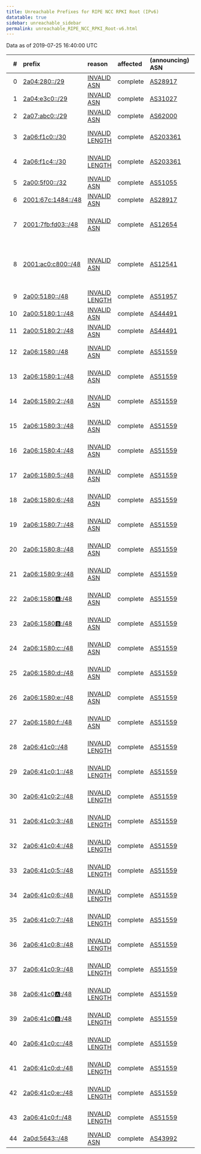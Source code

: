 ```yaml
---
title: Unreachable Prefixes for RIPE NCC RPKI Root (IPv6)
datatable: true
sidebar: unreachable_sidebar
permalink: unreachable_RIPE_NCC_RPKI_Root-v6.html
---
```


Data as of 2019-07-25 16:40:00 UTC


<div class="datatable-begin"></div>

|   # | prefix                                                         | reason                                                                                                     | affected   | (announcing) ASN                         | AS Name                                                                      |   unreachable /48s |
|----:|:---------------------------------------------------------------|:-----------------------------------------------------------------------------------------------------------|:-----------|:-----------------------------------------|:-----------------------------------------------------------------------------|-------------------:|
|   0 | [2a04:280::/29](https://stat.ripe.net/2a04:280::/29)           | [INVALID ASN](https://rpki-validator.ripe.net/announcement-preview?asn=AS28917&prefix=2a04:280::/29)       | complete   | [AS28917](unreachable_AS28917-v6.html)   | FIORD-AS - LLC "TRC FIORD"                                                   |             524288 |
|   1 | [2a04:e3c0::/29](https://stat.ripe.net/2a04:e3c0::/29)         | [INVALID ASN](https://rpki-validator.ripe.net/announcement-preview?asn=AS31027&prefix=2a04:e3c0::/29)      | complete   | [AS31027](unreachable_AS31027-v6.html)   | NIANET-AS - Nianet A/S                                                       |             524288 |
|   2 | [2a07:abc0::/29](https://stat.ripe.net/2a07:abc0::/29)         | [INVALID ASN](https://rpki-validator.ripe.net/announcement-preview?asn=AS62000&prefix=2a07:abc0::/29)      | complete   | [AS62000](unreachable_AS62000-v6.html)   | NETRIX-AS - Netrix SAS                                                       |             524288 |
|   3 | [2a06:f1c0::/30](https://stat.ripe.net/2a06:f1c0::/30)         | [INVALID LENGTH](https://rpki-validator.ripe.net/announcement-preview?asn=AS203361&prefix=2a06:f1c0::/30)  | complete   | [AS203361](unreachable_AS203361-v6.html) | AXIANSCONNECT - MASSELIN COMMUNICATION SAS                                   |             262144 |
|   4 | [2a06:f1c4::/30](https://stat.ripe.net/2a06:f1c4::/30)         | [INVALID LENGTH](https://rpki-validator.ripe.net/announcement-preview?asn=AS203361&prefix=2a06:f1c4::/30)  | complete   | [AS203361](unreachable_AS203361-v6.html) | AXIANSCONNECT - MASSELIN COMMUNICATION SAS                                   |             262144 |
|   5 | [2a00:5f00::/32](https://stat.ripe.net/2a00:5f00::/32)         | [INVALID ASN](https://rpki-validator.ripe.net/announcement-preview?asn=AS51055&prefix=2a00:5f00::/32)      | complete   | [AS51055](unreachable_AS51055-v6.html)   | BRIDGEP-AS - Bridge Fibre Limited                                            |              65536 |
|   6 | [2001:67c:1484::/48](https://stat.ripe.net/2001:67c:1484::/48) | [INVALID ASN](https://rpki-validator.ripe.net/announcement-preview?asn=AS28917&prefix=2001:67c:1484::/48)  | complete   | [AS28917](unreachable_AS28917-v6.html)   | FIORD-AS - LLC "TRC FIORD"                                                   |                  1 |
|   7 | [2001:7fb:fd03::/48](https://stat.ripe.net/2001:7fb:fd03::/48) | [INVALID ASN](https://rpki-validator.ripe.net/announcement-preview?asn=AS12654&prefix=2001:7fb:fd03::/48)  | complete   | [AS12654](unreachable_AS12654-v6.html)   | RIPE-NCC-RIS-AS - Reseaux IP Europeens Network Coordination Centre RIPE NCC  |                  1 |
|   8 | [2001:ac0:c800::/48](https://stat.ripe.net/2001:ac0:c800::/48) | [INVALID ASN](https://rpki-validator.ripe.net/announcement-preview?asn=AS12541&prefix=2001:ac0:c800::/48)  | complete   | [AS12541](unreachable_AS12541-v6.html)   | BTESPANA - BT ESPANA COMPANIA DE SERVICIOS GLOBALES DE TELECOMUNICACIONES SA |                  1 |
|   9 | [2a00:5180::/48](https://stat.ripe.net/2a00:5180::/48)         | [INVALID LENGTH](https://rpki-validator.ripe.net/announcement-preview?asn=AS51957&prefix=2a00:5180::/48)   | complete   | [AS51957](unreachable_AS51957-v6.html)   | AQUAFON-AS - ZAO "Aquafon-GSM"                                               |                  1 |
|  10 | [2a00:5180:1::/48](https://stat.ripe.net/2a00:5180:1::/48)     | [INVALID ASN](https://rpki-validator.ripe.net/announcement-preview?asn=AS44491&prefix=2a00:5180:1::/48)    | complete   | [AS44491](unreachable_AS44491-v6.html)   | AQUAFON-AS - ZAO "Aquafon-GSM"                                               |                  1 |
|  11 | [2a00:5180:2::/48](https://stat.ripe.net/2a00:5180:2::/48)     | [INVALID ASN](https://rpki-validator.ripe.net/announcement-preview?asn=AS44491&prefix=2a00:5180:2::/48)    | complete   | [AS44491](unreachable_AS44491-v6.html)   | AQUAFON-AS - ZAO "Aquafon-GSM"                                               |                  1 |
|  12 | [2a06:1580::/48](https://stat.ripe.net/2a06:1580::/48)         | [INVALID ASN](https://rpki-validator.ripe.net/announcement-preview?asn=AS51559&prefix=2a06:1580::/48)      | complete   | [AS51559](unreachable_AS51559-v6.html)   | NETINTERNET - Netinternet Bilisim Teknolojileri AS                           |                  1 |
|  13 | [2a06:1580:1::/48](https://stat.ripe.net/2a06:1580:1::/48)     | [INVALID ASN](https://rpki-validator.ripe.net/announcement-preview?asn=AS51559&prefix=2a06:1580:1::/48)    | complete   | [AS51559](unreachable_AS51559-v6.html)   | NETINTERNET - Netinternet Bilisim Teknolojileri AS                           |                  1 |
|  14 | [2a06:1580:2::/48](https://stat.ripe.net/2a06:1580:2::/48)     | [INVALID ASN](https://rpki-validator.ripe.net/announcement-preview?asn=AS51559&prefix=2a06:1580:2::/48)    | complete   | [AS51559](unreachable_AS51559-v6.html)   | NETINTERNET - Netinternet Bilisim Teknolojileri AS                           |                  1 |
|  15 | [2a06:1580:3::/48](https://stat.ripe.net/2a06:1580:3::/48)     | [INVALID ASN](https://rpki-validator.ripe.net/announcement-preview?asn=AS51559&prefix=2a06:1580:3::/48)    | complete   | [AS51559](unreachable_AS51559-v6.html)   | NETINTERNET - Netinternet Bilisim Teknolojileri AS                           |                  1 |
|  16 | [2a06:1580:4::/48](https://stat.ripe.net/2a06:1580:4::/48)     | [INVALID ASN](https://rpki-validator.ripe.net/announcement-preview?asn=AS51559&prefix=2a06:1580:4::/48)    | complete   | [AS51559](unreachable_AS51559-v6.html)   | NETINTERNET - Netinternet Bilisim Teknolojileri AS                           |                  1 |
|  17 | [2a06:1580:5::/48](https://stat.ripe.net/2a06:1580:5::/48)     | [INVALID ASN](https://rpki-validator.ripe.net/announcement-preview?asn=AS51559&prefix=2a06:1580:5::/48)    | complete   | [AS51559](unreachable_AS51559-v6.html)   | NETINTERNET - Netinternet Bilisim Teknolojileri AS                           |                  1 |
|  18 | [2a06:1580:6::/48](https://stat.ripe.net/2a06:1580:6::/48)     | [INVALID ASN](https://rpki-validator.ripe.net/announcement-preview?asn=AS51559&prefix=2a06:1580:6::/48)    | complete   | [AS51559](unreachable_AS51559-v6.html)   | NETINTERNET - Netinternet Bilisim Teknolojileri AS                           |                  1 |
|  19 | [2a06:1580:7::/48](https://stat.ripe.net/2a06:1580:7::/48)     | [INVALID ASN](https://rpki-validator.ripe.net/announcement-preview?asn=AS51559&prefix=2a06:1580:7::/48)    | complete   | [AS51559](unreachable_AS51559-v6.html)   | NETINTERNET - Netinternet Bilisim Teknolojileri AS                           |                  1 |
|  20 | [2a06:1580:8::/48](https://stat.ripe.net/2a06:1580:8::/48)     | [INVALID ASN](https://rpki-validator.ripe.net/announcement-preview?asn=AS51559&prefix=2a06:1580:8::/48)    | complete   | [AS51559](unreachable_AS51559-v6.html)   | NETINTERNET - Netinternet Bilisim Teknolojileri AS                           |                  1 |
|  21 | [2a06:1580:9::/48](https://stat.ripe.net/2a06:1580:9::/48)     | [INVALID ASN](https://rpki-validator.ripe.net/announcement-preview?asn=AS51559&prefix=2a06:1580:9::/48)    | complete   | [AS51559](unreachable_AS51559-v6.html)   | NETINTERNET - Netinternet Bilisim Teknolojileri AS                           |                  1 |
|  22 | [2a06:1580:a::/48](https://stat.ripe.net/2a06:1580:a::/48)     | [INVALID ASN](https://rpki-validator.ripe.net/announcement-preview?asn=AS51559&prefix=2a06:1580:a::/48)    | complete   | [AS51559](unreachable_AS51559-v6.html)   | NETINTERNET - Netinternet Bilisim Teknolojileri AS                           |                  1 |
|  23 | [2a06:1580:b::/48](https://stat.ripe.net/2a06:1580:b::/48)     | [INVALID ASN](https://rpki-validator.ripe.net/announcement-preview?asn=AS51559&prefix=2a06:1580:b::/48)    | complete   | [AS51559](unreachable_AS51559-v6.html)   | NETINTERNET - Netinternet Bilisim Teknolojileri AS                           |                  1 |
|  24 | [2a06:1580:c::/48](https://stat.ripe.net/2a06:1580:c::/48)     | [INVALID ASN](https://rpki-validator.ripe.net/announcement-preview?asn=AS51559&prefix=2a06:1580:c::/48)    | complete   | [AS51559](unreachable_AS51559-v6.html)   | NETINTERNET - Netinternet Bilisim Teknolojileri AS                           |                  1 |
|  25 | [2a06:1580:d::/48](https://stat.ripe.net/2a06:1580:d::/48)     | [INVALID ASN](https://rpki-validator.ripe.net/announcement-preview?asn=AS51559&prefix=2a06:1580:d::/48)    | complete   | [AS51559](unreachable_AS51559-v6.html)   | NETINTERNET - Netinternet Bilisim Teknolojileri AS                           |                  1 |
|  26 | [2a06:1580:e::/48](https://stat.ripe.net/2a06:1580:e::/48)     | [INVALID ASN](https://rpki-validator.ripe.net/announcement-preview?asn=AS51559&prefix=2a06:1580:e::/48)    | complete   | [AS51559](unreachable_AS51559-v6.html)   | NETINTERNET - Netinternet Bilisim Teknolojileri AS                           |                  1 |
|  27 | [2a06:1580:f::/48](https://stat.ripe.net/2a06:1580:f::/48)     | [INVALID ASN](https://rpki-validator.ripe.net/announcement-preview?asn=AS51559&prefix=2a06:1580:f::/48)    | complete   | [AS51559](unreachable_AS51559-v6.html)   | NETINTERNET - Netinternet Bilisim Teknolojileri AS                           |                  1 |
|  28 | [2a06:41c0::/48](https://stat.ripe.net/2a06:41c0::/48)         | [INVALID LENGTH](https://rpki-validator.ripe.net/announcement-preview?asn=AS51559&prefix=2a06:41c0::/48)   | complete   | [AS51559](unreachable_AS51559-v6.html)   | NETINTERNET - Netinternet Bilisim Teknolojileri AS                           |                  1 |
|  29 | [2a06:41c0:1::/48](https://stat.ripe.net/2a06:41c0:1::/48)     | [INVALID LENGTH](https://rpki-validator.ripe.net/announcement-preview?asn=AS51559&prefix=2a06:41c0:1::/48) | complete   | [AS51559](unreachable_AS51559-v6.html)   | NETINTERNET - Netinternet Bilisim Teknolojileri AS                           |                  1 |
|  30 | [2a06:41c0:2::/48](https://stat.ripe.net/2a06:41c0:2::/48)     | [INVALID LENGTH](https://rpki-validator.ripe.net/announcement-preview?asn=AS51559&prefix=2a06:41c0:2::/48) | complete   | [AS51559](unreachable_AS51559-v6.html)   | NETINTERNET - Netinternet Bilisim Teknolojileri AS                           |                  1 |
|  31 | [2a06:41c0:3::/48](https://stat.ripe.net/2a06:41c0:3::/48)     | [INVALID LENGTH](https://rpki-validator.ripe.net/announcement-preview?asn=AS51559&prefix=2a06:41c0:3::/48) | complete   | [AS51559](unreachable_AS51559-v6.html)   | NETINTERNET - Netinternet Bilisim Teknolojileri AS                           |                  1 |
|  32 | [2a06:41c0:4::/48](https://stat.ripe.net/2a06:41c0:4::/48)     | [INVALID LENGTH](https://rpki-validator.ripe.net/announcement-preview?asn=AS51559&prefix=2a06:41c0:4::/48) | complete   | [AS51559](unreachable_AS51559-v6.html)   | NETINTERNET - Netinternet Bilisim Teknolojileri AS                           |                  1 |
|  33 | [2a06:41c0:5::/48](https://stat.ripe.net/2a06:41c0:5::/48)     | [INVALID LENGTH](https://rpki-validator.ripe.net/announcement-preview?asn=AS51559&prefix=2a06:41c0:5::/48) | complete   | [AS51559](unreachable_AS51559-v6.html)   | NETINTERNET - Netinternet Bilisim Teknolojileri AS                           |                  1 |
|  34 | [2a06:41c0:6::/48](https://stat.ripe.net/2a06:41c0:6::/48)     | [INVALID LENGTH](https://rpki-validator.ripe.net/announcement-preview?asn=AS51559&prefix=2a06:41c0:6::/48) | complete   | [AS51559](unreachable_AS51559-v6.html)   | NETINTERNET - Netinternet Bilisim Teknolojileri AS                           |                  1 |
|  35 | [2a06:41c0:7::/48](https://stat.ripe.net/2a06:41c0:7::/48)     | [INVALID LENGTH](https://rpki-validator.ripe.net/announcement-preview?asn=AS51559&prefix=2a06:41c0:7::/48) | complete   | [AS51559](unreachable_AS51559-v6.html)   | NETINTERNET - Netinternet Bilisim Teknolojileri AS                           |                  1 |
|  36 | [2a06:41c0:8::/48](https://stat.ripe.net/2a06:41c0:8::/48)     | [INVALID LENGTH](https://rpki-validator.ripe.net/announcement-preview?asn=AS51559&prefix=2a06:41c0:8::/48) | complete   | [AS51559](unreachable_AS51559-v6.html)   | NETINTERNET - Netinternet Bilisim Teknolojileri AS                           |                  1 |
|  37 | [2a06:41c0:9::/48](https://stat.ripe.net/2a06:41c0:9::/48)     | [INVALID LENGTH](https://rpki-validator.ripe.net/announcement-preview?asn=AS51559&prefix=2a06:41c0:9::/48) | complete   | [AS51559](unreachable_AS51559-v6.html)   | NETINTERNET - Netinternet Bilisim Teknolojileri AS                           |                  1 |
|  38 | [2a06:41c0:a::/48](https://stat.ripe.net/2a06:41c0:a::/48)     | [INVALID LENGTH](https://rpki-validator.ripe.net/announcement-preview?asn=AS51559&prefix=2a06:41c0:a::/48) | complete   | [AS51559](unreachable_AS51559-v6.html)   | NETINTERNET - Netinternet Bilisim Teknolojileri AS                           |                  1 |
|  39 | [2a06:41c0:b::/48](https://stat.ripe.net/2a06:41c0:b::/48)     | [INVALID LENGTH](https://rpki-validator.ripe.net/announcement-preview?asn=AS51559&prefix=2a06:41c0:b::/48) | complete   | [AS51559](unreachable_AS51559-v6.html)   | NETINTERNET - Netinternet Bilisim Teknolojileri AS                           |                  1 |
|  40 | [2a06:41c0:c::/48](https://stat.ripe.net/2a06:41c0:c::/48)     | [INVALID LENGTH](https://rpki-validator.ripe.net/announcement-preview?asn=AS51559&prefix=2a06:41c0:c::/48) | complete   | [AS51559](unreachable_AS51559-v6.html)   | NETINTERNET - Netinternet Bilisim Teknolojileri AS                           |                  1 |
|  41 | [2a06:41c0:d::/48](https://stat.ripe.net/2a06:41c0:d::/48)     | [INVALID LENGTH](https://rpki-validator.ripe.net/announcement-preview?asn=AS51559&prefix=2a06:41c0:d::/48) | complete   | [AS51559](unreachable_AS51559-v6.html)   | NETINTERNET - Netinternet Bilisim Teknolojileri AS                           |                  1 |
|  42 | [2a06:41c0:e::/48](https://stat.ripe.net/2a06:41c0:e::/48)     | [INVALID LENGTH](https://rpki-validator.ripe.net/announcement-preview?asn=AS51559&prefix=2a06:41c0:e::/48) | complete   | [AS51559](unreachable_AS51559-v6.html)   | NETINTERNET - Netinternet Bilisim Teknolojileri AS                           |                  1 |
|  43 | [2a06:41c0:f::/48](https://stat.ripe.net/2a06:41c0:f::/48)     | [INVALID LENGTH](https://rpki-validator.ripe.net/announcement-preview?asn=AS51559&prefix=2a06:41c0:f::/48) | complete   | [AS51559](unreachable_AS51559-v6.html)   | NETINTERNET - Netinternet Bilisim Teknolojileri AS                           |                  1 |
|  44 | [2a0d:5643::/48](https://stat.ripe.net/2a0d:5643::/48)         | [INVALID ASN](https://rpki-validator.ripe.net/announcement-preview?asn=AS43992&prefix=2a0d:5643::/48)      | complete   | [AS43992](unreachable_AS43992-v6.html)   | XTOM-NL - xTom.com Inc.                                                      |                  1 |

<div class="datatable-end"></div>
